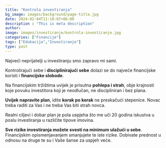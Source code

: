 ```yaml
---
title: "Kontrola investiranja"
bg_image: images/background/page-title.jpg
date: 2024-02-04T11:10:07+06:00
description : "This is meta description"
author:
image: images/investiranje/kontrola-investiranje.jpg
categories: ["Financije"]
tags: ["Edukacija","Investiranje"]
type: post
---
```

Najveći neprijatelji u investiranju smo zapravo mi sami. 

Kontrolirajući sebe i **disciplinirajući sebe** dolazi se do najveće financijske koristi i **financijske slobode**.

Na financijskim tržištima uvijek je prisutna **pohlepa i strah**, obje krajnosti koje povuku investitora koji je neodlučan, ne discipliniran i bez plana.

**Uvijek napravite plan**, idite **korak po korak** ne preskačući stepenice. Novac treba raditi za Vas i ne treba Vas biti strah novca.

Realni ciljevi i dobar plan je pola uspjeha što me uči 20 godina iskustva u poslu investiranja u različite tipove imovina.

**Sve rizike investiranja možete svesti na minimum ulažući u sebe**. Financijskim opismenjavanjem smanjujete te iste rizike. Dobivate prednost u odnosu na druge te su i Vaše šanse za uspjeh veće.

